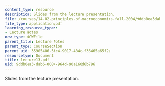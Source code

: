 ```yaml
---
content_type: resource
description: Slides from the lecture presentation.
file: /courses/14-02-principles-of-macroeconomics-fall-2004/9ddb0ea3dab60084964d90a160d6b796_lecture13.pdf
file_type: application/pdf
learning_resource_types:
- Lecture Notes
ocw_type: OCWFile
parent_title: Lecture Notes
parent_type: CourseSection
parent_uid: 35905406-5bc4-9017-484c-f36465a65f2a
resourcetype: Document
title: lecture13.pdf
uid: 9ddb0ea3-dab6-0084-964d-90a160d6b796
---
```

Slides from the lecture presentation.

